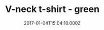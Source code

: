 ---
title: V-neck t-shirt - green
date: 2017-01-04T15:04:10.000Z
price: 20
sales_price: 
categories: ["T-Shirt"]
image: ["/img/uploads/2018/09/vnech-tee-green-1.jpg"]
---